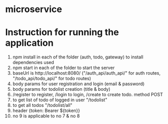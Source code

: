 # microservice
# Instruction for running the application
1. npm install in each of the folder (auth, todo, gateway) to install dependencies used
2. npm start in each of the folder to start the server
3. baseUrl is http://localhost:8080/ ("/auth_api/auth_api/" for auth routes, "/todo_api/todo_api/" for todo routes)
4. body params for user registration and login (email & password)
5. body params for todolist creation (title & body)
6. /register to register, /login to login, /create to create todo. method POST
7. to get list of todo of logged in user "/todolist"
8. to get all todos "/todolist/all"
9. header {token: Bearer ${token}}
10. no 9 is applicable to no 7 & no 8

